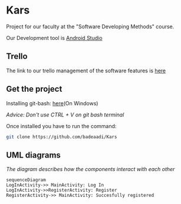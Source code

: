 
# Kars
Project for our  faculty at the "Software Developing Methods" course.

Our Development tool is [Android Studio](https://developer.android.com/studio/?gclid=CjwKCAjw1v_0BRAkEiwALFkj5shFkK4jcEmjuACs56PLhp3SpM5ReHsHvuIH4bbc983MHZ3ximDsCxoCHZIQAvD_BwE&gclsrc=aw.ds)

## Trello
The link to our trello management of the software features is [here](https://trello.com/b/rZlAhM7P/mds "https://trello.com/b/rZlAhM7P/mds")

## Get the project

Installing git-bash: [here](https://www.stanleyulili.com/git/how-to-install-git-bash-on-windows/)(On Windows)

*Advice: Don't use CTRL + V on git bash terminal*

Once installed you have to run the command:

```bash
git clone https://github.com/badeaadi/Kars
```

## UML diagrams
*The diagram describes how the components interact with each other*

```mermaid
sequenceDiagram
LogInActivity->> MainActivity: Log In
LogInActivity->>RegisterActivity: Register
RegisterActivity->> MainActivity: Succesfully registered
